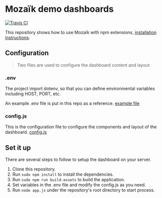 # Mozaïk demo dashboards

[![Travis CI][travis-image]][travis-url]

This repository shows how to use Mozaïk with npm extensions, [installation instructions](http://mozaik.rocks/v1/use/).

## Configuration

> Two files are used to configure the dashboard content and layout

### .env

The project import dotenv, so that you can define environmental variables including HOST, PORT, etc.

An example .env file is put in this repo as a reference. [example file](./.env.example)

### config.js

This is the configuration file to configure the components and layout of the dashboard.
[config.js](./config.js)

## Set it up
There are several steps to follow to setup the dashboard on your server.

1. Clone this repository.
2. Run `sudo npm install` to install the dependencies.
3. Run `sudo npm run build-assets` to build the application.
4. Set variables in the .env file and modify the config.js as you need.
5. Run `node app.js` under the repository's root directory to start process.


[travis-image]: https://img.shields.io/travis/plouc/mozaik-demo.svg?style=flat-square
[travis-url]: https://travis-ci.org/plouc/mozaik-demo

